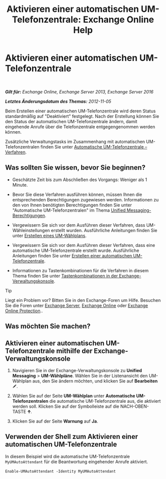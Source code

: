 ﻿---
title: 'Aktivieren einer automatischen UM-Telefonzentrale: Exchange Online Help'
TOCTitle: Aktivieren einer automatischen UM-Telefonzentrale
ms:assetid: 16667a8f-50ab-4bb8-9a05-0389511974b1
ms:mtpsurl: https://technet.microsoft.com/de-de/library/Aa996379(v=EXCHG.150)
ms:contentKeyID: 50475076
ms.date: 05/23/2018
mtps_version: v=EXCHG.150
ms.translationtype: MT
---

# Aktivieren einer automatischen UM-Telefonzentrale

 

_**Gilt für:** Exchange Online, Exchange Server 2013, Exchange Server 2016_

_**Letztes Änderungsdatum des Themas:** 2012-11-05_

Beim Erstellen einer automatischen UM-Telefonzentrale wird deren Status standardmäßig auf "Deaktiviert" festgelegt. Nach der Erstellung können Sie den Status der automatischen UM-Telefonzentrale ändern, damit eingehende Anrufe über die Telefonzentrale entgegengenommen werden können.

Zusätzliche Verwaltungstasks im Zusammenhang mit automatischen UM-Telefonzentralen finden Sie unter [Automatische UM-Telefonzentrale – Verfahren](um-auto-attendant-procedures-exchange-2013-help.md).

## Was sollten Sie wissen, bevor Sie beginnen?

  - Geschätzte Zeit bis zum Abschließen des Vorgangs: Weniger als 1 Minute.

  - Bevor Sie diese Verfahren ausführen können, müssen Ihnen die entsprechenden Berechtigungen zugewiesen werden. Informationen zu den von Ihnen benötigten Berechtigungen finden Sie unter "Automatische UM-Telefonzentralen" im Thema [Unified Messaging-Berechtigungen](unified-messaging-permissions-exchange-2013-help.md).

  - Vergewissern Sie sich vor dem Ausführen dieser Verfahren, dass UM-Wähleinstellungen erstellt wurden. Ausführliche Anleitungen finden Sie unter [Erstellen eines UM-Wählplans](create-a-um-dial-plan-exchange-2013-help.md).

  - Vergewissern Sie sich vor dem Ausführen dieser Verfahren, dass eine automatische UM-Telefonzentrale erstellt wurde. Ausführliche Anleitungen finden Sie unter [Erstellen einer automatischen UM-Telefonzentrale](create-a-um-auto-attendant-exchange-2013-help.md).

  - Informationen zu Tastenkombinationen für die Verfahren in diesem Thema finden Sie unter [Tastenkombinationen in der Exchange-Verwaltungskonsole](keyboard-shortcuts-in-the-exchange-admin-center-exchange-online-protection-help.md).


> [!TIP]
> Liegt ein Problem vor? Bitten Sie in den Exchange-Foren um Hilfe. Besuchen Sie die Foren unter <A href="https://go.microsoft.com/fwlink/p/?linkid=60612">Exchange Server</A>, <A href="https://go.microsoft.com/fwlink/p/?linkid=267542">Exchange Online</A> oder <A href="https://go.microsoft.com/fwlink/p/?linkid=285351">Exchange Online Protection</A>..



## Was möchten Sie machen?

## Aktivieren einer automatischen UM-Telefonzentrale mithilfe der Exchange-Verwaltungskonsole

1.  Navigieren Sie in der Exchange-Verwaltungskonsole zu **Unified Messaging** \> **UM-Wählpläne**. Wählen Sie in der Listenansicht den UM-Wählplan aus, den Sie ändern möchten, und klicken Sie auf **Bearbeiten**![Bearbeitungssymbol](images/Bb124582.6f53ccb2-1f13-4c02-bea0-30690e6ea71d(EXCHG.150).gif "Bearbeitungssymbol").

2.  Wählen Sie auf der Seite **UM-Wählplan** unter **Automatische UM-Telefonzentralen** die automatische UM-Telefonzentrale aus, die aktiviert werden soll. Klicken Sie auf der Symbolleiste auf die NACH-OBEN-TASTE ![NACH-OBEN-TASTE (Symbol)](images/JJ150576.1732c727-328b-4a1a-b84d-6d7252c7dcab(EXCHG.150).gif "NACH-OBEN-TASTE (Symbol)").

3.  Klicken Sie auf der Seite **Warnung** auf **Ja**.

## Verwenden der Shell zum Aktivieren einer automatischen UM-Telefonzentrale

In diesem Beispiel wird die automatische UM-Telefonzentrale `MyUMAutoAttendant` für die Beantwortung eingehender Anrufe aktiviert.

    Enable-UMAutoAttendant -Identity MyUMAutoAttendant

